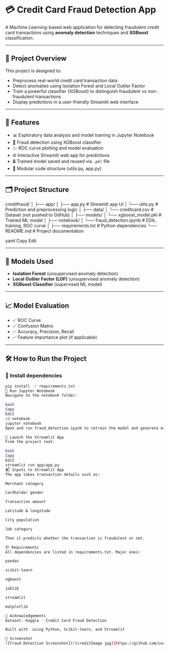 # 💳 Credit Card Fraud Detection App

A Machine Learning-based web application for detecting fraudulent credit card transactions using **anomaly detection** techniques and **XGBoost** classification.

---

## 📌 Project Overview

This project is designed to:
- Preprocess real-world credit card transaction data
- Detect anomalies using Isolation Forest and Local Outlier Factor
- Train a powerful classifier (XGBoost) to distinguish fraudulent vs non-fraudulent transactions
- Display predictions in a user-friendly Streamlit web interface

---

## 🚀 Features

- 📊 Exploratory data analysis and model training in Jupyter Notebook
- 🧠 Fraud detection using XGBoost classifier
- 📉 ROC curve plotting and model evaluation
- 🌐 Interactive Streamlit web app for predictions
- 🔒 Trained model saved and reused via `.pkl` file
- 🧰 Modular code structure (utils.py, app.py)

---

## 🗂️ Project Structure

creditfraud/
│
├── app/
│ ├── app.py # Streamlit app UI
│ └── utils.py # Prediction and preprocessing logic
│
├── data/
│ └── creditcard.csv # Dataset (not pushed to GitHub)
│
├── models/
│ └── xgboost_model.pkl # Trained ML model
│
├── notebook/
│ └── fraud_detection.ipynb # EDA, training, ROC curve
│
├── requirements.txt # Python dependencies
└── README.md # Project documentation

yaml
Copy
Edit

---

## 🧠 Models Used

- **Isolation Forest** (unsupervised anomaly detection)
- **Local Outlier Factor (LOF)** (unsupervised anomaly detection)
- **XGBoost Classifier** (supervised ML model)

---

## 📈 Model Evaluation

- ✅ ROC Curve
- ✅ Confusion Matrix
- ✅ Accuracy, Precision, Recall
- ✅ Feature importance plot (if applicable)

---

## 🛠️ How to Run the Project

### 🔹 Install dependencies

```bash
pip install -r requirements.txt
🔹 Run Jupyter Notebook
Navigate to the notebook folder:

bash
Copy
Edit
cd notebook
jupyter notebook
Open and run fraud_detection.ipynb to retrain the model and generate evaluation metrics.

🔹 Launch the Streamlit App
From the project root:

bash
Copy
Edit
streamlit run app/app.py
📬 Inputs to Streamlit App
The app takes transaction details such as:

Merchant category

Cardholder gender

Transaction amount

Latitude & longitude

City population

Job category

Then it predicts whether the transaction is fraudulent or not.

📦 Requirements
All dependencies are listed in requirements.txt. Major ones:

pandas

scikit-learn

xgboost

joblib

streamlit

matplotlib

🙌 Acknowledgements
Dataset: Kaggle - Credit Card Fraud Detection

Built with  using Python, Scikit-learn, and Streamlit

📸 Screenshot
![Fraud Detection Screenshot](![creditImage jpg](https://github.com/user-attachments/assets/87d6acb0-0b09-4f23-9bf0-1cdb935d4c2a))




